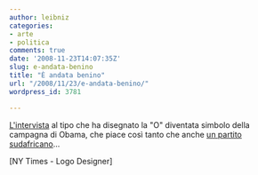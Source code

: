 ```yaml
---
author: leibniz
categories:
- arte
- politica
comments: true
date: '2008-11-23T14:07:35Z'
slug: e-andata-benino
title: "È andata benino"
url: "/2008/11/23/e-andata-benino/"
wordpress_id: 3781

---
```

[L'intervista](https://campaignstops.blogs.nytimes.com/2008/11/20/the-o-in-obama/) al tipo che ha disegnato la "O" diventata simbolo della campagna di Obama, che piace così tanto che anche [un partito sudafricano](https://www.logodesign.org/component/option,com_myblog/show,Imitation-We-Can-Believe-In-Plagarizing-Obama.html/Itemid,61/)...

[NY Times - Logo Designer]
